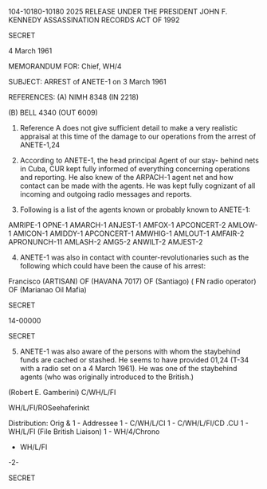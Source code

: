104-10180-10180
2025 RELEASE UNDER THE PRESIDENT JOHN F. KENNEDY ASSASSINATION RECORDS ACT OF 1992

SECRET

4 March 1961

MEMORANDUM FOR: Chief, WH/4

SUBJECT:  ARREST of ANETE-1 on 3 March 1961

REFERENCES: (A) NIMH 8348 (IN 2218)

(B) BELL 4340 (OUT 6009)

1. Reference A does not give sufficient detail to make a very
realistic appraisal at this time of the damage to our operations from
the arrest of ANETE-1,24

2. According to ANETE-1, the head principal Agent of our stay-
behind nets in Cuba, CUR kept fully informed of everything
concerning operations and reporting. He also knew of the ARPACH-1
agent net and how contact can be made with the agents. He was kept
fully cognizant of all incoming and outgoing radio messages and
reports.

3. Following is a list of the agents known or probably known
to ANETE-1:

  AMRIPE-1  OPNE-1
  AMARCH-1  ANJEST-1
  AMFOX-1  APCONCERT-2
  AMLOW-1  AMICON-1
  AMIDDY-1  APCONCERT-1
  AMWHIG-1  AMLOUT-1
  AMFAIR-2  APRONUNCH-11
  AMLASH-2  AMG5-2
  ANWILT-2  AMJEST-2

4. ANETE-1 was also in contact with counter-revolutionaries such
as the following which could have been the cause of his arrest:

  Francisco (ARTISAN)
  OF (HAVANA 7017)
  OF (Santiago) ( FN radio operator)
  OF (Marianao Oil Mafia)

SECRET

14-00000

SECRET

5. ANETE-1 was also aware of the persons with whom the
staybehind funds are cached or stashed. He seems to have provided
01,24   (T-34 with a radio set on a 4 March 1961).  He was one of the
staybehind agents (who was originally introduced to the British.)

(Robert E. Gamberini)
C/WH/L/FI

WH/L/FI/ROSeehaferinkt

Distribution:
Orig & 1 - Addressee
1 - C/WH/L/CI
1 - C/WH/L/FI/CD .CU
1 - WH/L/FI (File British Liaison)
1 - WH/4/Chrono
- WH/L/FI

-2-

SECRET

